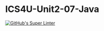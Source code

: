 # ICS4U-Unit2-07-Java
[![GitHub's Super Linter](https://github.com/cameron-teed/ICS4U-Unit2-07-Java/workflows/GitHub's%20Super%20Linter/badge.svg)](https://github.com/cameron-teed/ICS4U-Unit2-07-Java/actions)
